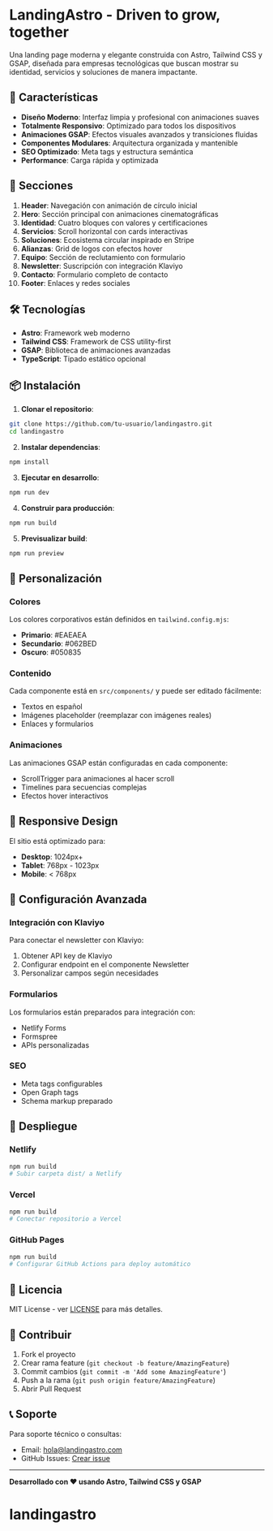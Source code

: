 # LandingAstro - Driven to grow, together

Una landing page moderna y elegante construida con Astro, Tailwind CSS y GSAP, diseñada para empresas tecnológicas que buscan mostrar su identidad, servicios y soluciones de manera impactante.

## 🚀 Características

- **Diseño Moderno**: Interfaz limpia y profesional con animaciones suaves
- **Totalmente Responsivo**: Optimizado para todos los dispositivos
- **Animaciones GSAP**: Efectos visuales avanzados y transiciones fluidas
- **Componentes Modulares**: Arquitectura organizada y mantenible
- **SEO Optimizado**: Meta tags y estructura semántica
- **Performance**: Carga rápida y optimizada

## 🎨 Secciones

1. **Header**: Navegación con animación de círculo inicial
2. **Hero**: Sección principal con animaciones cinematográficas
3. **Identidad**: Cuatro bloques con valores y certificaciones
4. **Servicios**: Scroll horizontal con cards interactivas
5. **Soluciones**: Ecosistema circular inspirado en Stripe
6. **Alianzas**: Grid de logos con efectos hover
7. **Equipo**: Sección de reclutamiento con formulario
8. **Newsletter**: Suscripción con integración Klaviyo
9. **Contacto**: Formulario completo de contacto
10. **Footer**: Enlaces y redes sociales

## 🛠️ Tecnologías

- **Astro**: Framework web moderno
- **Tailwind CSS**: Framework de CSS utility-first
- **GSAP**: Biblioteca de animaciones avanzadas
- **TypeScript**: Tipado estático opcional

## 📦 Instalación

1. **Clonar el repositorio**:
```bash
git clone https://github.com/tu-usuario/landingastro.git
cd landingastro
```

2. **Instalar dependencias**:
```bash
npm install
```

3. **Ejecutar en desarrollo**:
```bash
npm run dev
```

4. **Construir para producción**:
```bash
npm run build
```

5. **Previsualizar build**:
```bash
npm run preview
```

## 🎯 Personalización

### Colores
Los colores corporativos están definidos en `tailwind.config.mjs`:
- **Primario**: #EAEAEA
- **Secundario**: #062BED
- **Oscuro**: #050835

### Contenido
Cada componente está en `src/components/` y puede ser editado fácilmente:
- Textos en español
- Imágenes placeholder (reemplazar con imágenes reales)
- Enlaces y formularios

### Animaciones
Las animaciones GSAP están configuradas en cada componente:
- ScrollTrigger para animaciones al hacer scroll
- Timelines para secuencias complejas
- Efectos hover interactivos

## 📱 Responsive Design

El sitio está optimizado para:
- **Desktop**: 1024px+
- **Tablet**: 768px - 1023px
- **Mobile**: < 768px

## 🔧 Configuración Avanzada

### Integración con Klaviyo
Para conectar el newsletter con Klaviyo:

1. Obtener API key de Klaviyo
2. Configurar endpoint en el componente Newsletter
3. Personalizar campos según necesidades

### Formularios
Los formularios están preparados para integración con:
- Netlify Forms
- Formspree
- APIs personalizadas

### SEO
- Meta tags configurables
- Open Graph tags
- Schema markup preparado

## 🚀 Despliegue

### Netlify
```bash
npm run build
# Subir carpeta dist/ a Netlify
```

### Vercel
```bash
npm run build
# Conectar repositorio a Vercel
```

### GitHub Pages
```bash
npm run build
# Configurar GitHub Actions para deploy automático
```

## 📄 Licencia

MIT License - ver [LICENSE](LICENSE) para más detalles.

## 🤝 Contribuir

1. Fork el proyecto
2. Crear rama feature (`git checkout -b feature/AmazingFeature`)
3. Commit cambios (`git commit -m 'Add some AmazingFeature'`)
4. Push a la rama (`git push origin feature/AmazingFeature`)
5. Abrir Pull Request

## 📞 Soporte

Para soporte técnico o consultas:
- Email: hola@landingastro.com
- GitHub Issues: [Crear issue](https://github.com/tu-usuario/landingastro/issues)

---

**Desarrollado con ❤️ usando Astro, Tailwind CSS y GSAP**
# landingastro
